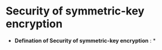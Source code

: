 # Security of symmetric-key encryption
* **Defination of Security of symmetric-key encryption** :
  *
